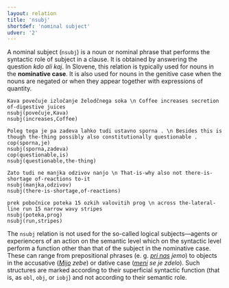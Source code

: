 ```yaml
---
layout: relation
title: 'nsubj'
shortdef: 'nominal subject'
udver: '2'
---
```


A nominal subject (`nsubj`) is a noun or nominal phrase that performs the syntactic role of subject in a clause. It is obtained by answering the question *kdo ali kaj*. In Slovene, this relation is typically used for nouns in the **nominative case**. It is also used for nouns in the genitive case when the nouns are negated or when they appear together with expressions of quantity.  

~~~ sdparse
Kava povečuje izločanje želodčnega soka \n Coffee increases secretion of-digestive juices
nsubj(povečuje,Kava)
nsubj(increases,Coffee)
~~~
~~~ sdparse
Poleg tega je pa zadeva lahko tudi ustavno sporna . \n Besides this is though the-thing possibly also constitutionally questionable . 
cop(sporna,je)
nsubj(sporna,zadeva)
cop(questionable,is)
nsubj(questionable,the-thing)
~~~
~~~ sdparse
Zato tudi ne manjka odzivov nanjo \n That-is-why also not there-is-shortage of-reactions to-it
nsubj(manjka,odzivov)
nsubj(there-is-shortage,of-reactions)
~~~
~~~ sdparse
prek pobočnice poteka 15 ozkih valovitih prog \n across the-lateral-line run 15 narrow wavy stripes
nsubj(poteka,prog)
nsubj(run,stripes)
~~~

The `nsubj` relation is not used for the so-called logical subjects—agents or experiencers of an action on the semantic level which on the syntactic level perform a function other than that of the subject in the nominative case. These can range from prepositional phrases (e. g. *<ins>pri nas</ins> jemo*) to objects in the accusative (*<ins>Mijo</ins> zebe*) or dative case (*<ins>meni</ins> se je zdelo*). Such structures are marked according to their superficial syntactic function (that is, as `obl`, `obj`, or `iobj`) and not according to their semantic role.
<!-- Interlanguage links updated Po 11. listopadu 2024, 20:11:07 CET -->
